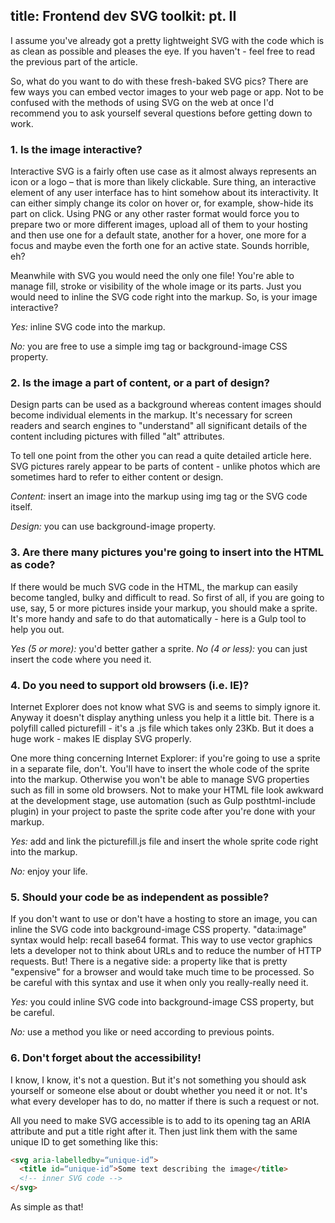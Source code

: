 title: Frontend dev SVG toolkit: pt. II
---

I assume you've already got a pretty lightweight SVG with the code which is as clean as possible and pleases the eye. If you haven't - feel free to read the previous part of the article.

So, what do you want to do with these fresh-baked SVG pics? There are few ways you can embed vector images to your web page or app. Not to be confused with the methods of using SVG on the web at once I'd recommend you to ask yourself several questions before getting down to work.

### 1. Is the image interactive?

Interactive SVG is a fairly often use case as it almost always represents an icon or a logo – that is more than likely clickable. Sure thing, an interactive element of any user interface has to hint somehow about its interactivity. It can either simply change its color on hover or, for example, show-hide its part on click. Using PNG or any other raster format would force you to prepare two or more different images, upload all of them to your hosting and then use one for a default state, another for a hover, one more for a focus and maybe even the forth one for an active state. Sounds horrible, eh?

Meanwhile with SVG you would need the only one file! You're able to manage fill, stroke or visibility of the whole image or its parts. Just you would need to inline the SVG code right into the markup. So, is your image interactive?

*Yes:* inline SVG code into the markup.

*No:* you are free to use a simple img tag or background-image CSS property.

### 2. Is the image a part of content, or a part of design?

Design parts can be used as a background whereas content images should become individual elements in the markup. It's necessary for screen readers and search engines to "understand" all significant details of the content including pictures with filled "alt" attributes.

To tell one point from the other you can read a quite detailed article here. SVG pictures rarely appear to be parts of content - unlike photos which are sometimes hard to refer to either content or design.

*Content:* insert an image into the markup using img tag or the SVG code itself.

*Design:* you can use background-image property.

### 3. Are there many pictures you're going to insert into the HTML as code?

If there would be much SVG code in the HTML, the markup can easily become tangled, bulky and difficult to read. So first of all, if you are going to use, say, 5 or more pictures inside your markup, you should make a sprite. It's more handy and safe to do that automatically - here is a Gulp tool to help you out.

*Yes (5 or more):* you'd better gather a sprite.
*No (4 or less):* you can just insert the code where you need it.

### 4. Do you need to support old browsers (i.e. IE)?

Internet Explorer does not know what SVG is and seems to simply ignore it. Anyway it doesn't display anything unless you help it a little bit. There is a polyfill called picturefill - it's a .js file which takes only 23Kb. But it does a huge work - makes IE display SVG properly.

One more thing concerning Internet Explorer: if you're going to use a sprite in a separate file, don't. You'll have to insert the whole code of the sprite into the markup. Otherwise you won't be able to manage SVG properties such as fill in some old browsers. Not to make your HTML file look awkward at the development stage, use automation (such as Gulp posthtml-include plugin) in your project to paste the sprite code after you're done with your markup.

*Yes:* add and link the picturefill.js file and insert the whole sprite code right into the markup.

*No:* enjoy your life.

### 5. Should your code be as independent as possible?

If you don't want to use or don't have a hosting to store an image, you can inline the SVG code into background-image CSS property. "data:image" syntax would help: recall base64 format. This way to use vector graphics lets a developer not to think about URLs and to reduce the number of HTTP requests. But! There is a negative side: a property like that is pretty "expensive" for a browser and would take much time to be processed. So be careful with this syntax and use it when only you really-really need it.

*Yes:* you could inline SVG code into background-image CSS property, but be careful.

*No:* use a method you like or need according to previous points.

### 6. Don't forget about the accessibility!

I know, I know, it's not a question. But it's not something you should ask yourself or someone else about or doubt whether you need it or not. It's what every developer has to do, no matter if there is such a request or not.

All you need to make SVG accessible is to add to its opening tag an ARIA attribute and put a title right after it. Then just link them with the same unique ID to get something like this:

```html
<svg aria-labelledby=“unique-id”>
  <title id=“unique-id”>Some text describing the image</title>
  <!-- inner SVG code -->
</svg>
```

As simple as that!
